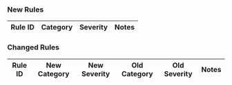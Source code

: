 ### New Rules

Rule ID | Category | Severity | Notes 
--------|----------|----------|-------



### Changed Rules

Rule ID | New Category | New Severity | Old Category | Old Severity | Notes
--------|--------------|--------------|--------------|--------------|-------